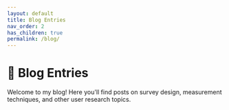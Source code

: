 ```yaml
---
layout: default
title: Blog Entries
nav_order: 2
has_children: true
permalink: /blog/
---
```


# 📝 Blog Entries

Welcome to my blog! Here you'll find posts on survey design, measurement techniques, and other user research topics.
